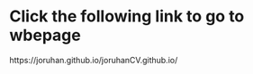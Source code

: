 <h1>Click the following link to go to wbepage</h1>
<p>https://joruhan.github.io/joruhanCV.github.io/</p>
